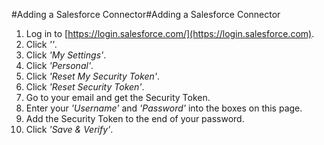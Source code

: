 #Adding a Salesforce Connector#Adding a Salesforce Connector
1. Log in to [https://login.salesforce.com/](https://login.salesforce.com).
2. Click *'<name>'*.
3. Click *'My Settings'*.
4. Click *'Personal'*.
5. Click *'Reset My Security Token'*.
6. Click *'Reset Security Token'*.
7. Go to your email and get the Security Token.
8. Enter your *'Username'* and *'Password'* into the boxes on this page.
9. Add the Security Token to the end of your password.
10. Click *'Save & Verify'*.